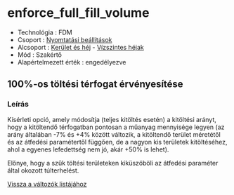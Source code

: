 # enforce\_full\_fill\_volume

* Technológia : FDM
* Csoport : [Nyomtatási beállítások](../../konfig/print_settings.md)
* Alcsoport : [Kerület és héj](../../konfig/print_settings.md#kerueletek-es-hej) - [Vízszintes héjak](../../konfig/print_settings.md#vizszintes-hejak)
* Mód : Szakértő
* Alapértelmezett érték : engedélyezve

## 100%-os töltési térfogat érvényesítése

### Leírás

Kísérleti opció, amely módosítja \(teljes kitöltés esetén\) a kitöltési arányt, hogy a kitöltendő térfogatban pontosan a műanyag mennyisége legyen \(az arány általában -7% és +4% között változik, a kitöltendő terület méretétől és az átfedési paramétertől függően, de a nagyon kis területek kitöltéséhez, ahol a egyenes lefedettség nem jó, akár +50% is lehet\).

Előnye, hogy a szűk töltési területeken kiküszöböli az átfedési paraméter által okozott túlterhelést.

[Vissza a változók listájához](./)

